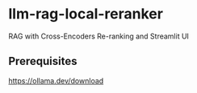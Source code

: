 # llm-rag-local-reranker
RAG with Cross-Encoders Re-ranking and Streamlit UI

## Prerequisites
https://ollama.dev/download
